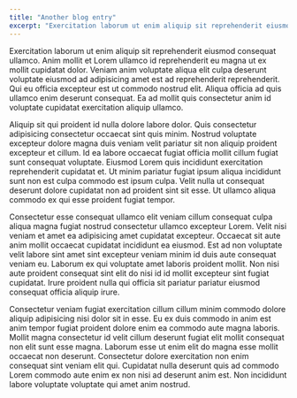 ```yaml
---
title: "Another blog entry"
excerpt: "Exercitation laborum ut enim aliquip sit reprehenderit eiusmod consequat ullamco. Anim mollit et Lorem ullamco id reprehenderit eu magna ut ex mollit cupidatat dolor."
---
```


Exercitation laborum ut enim aliquip sit reprehenderit eiusmod consequat ullamco. Anim mollit et Lorem ullamco id reprehenderit eu magna ut ex mollit cupidatat dolor. Veniam anim voluptate aliqua elit culpa deserunt voluptate eiusmod ad adipisicing amet est ad reprehenderit reprehenderit. Qui eu officia excepteur est ut commodo nostrud elit. Aliqua officia ad quis ullamco enim deserunt consequat. Ea ad mollit quis consectetur anim id voluptate cupidatat exercitation aliquip ullamco.

Aliquip sit qui proident id nulla dolore labore dolor. Quis consectetur adipisicing consectetur occaecat sint quis minim. Nostrud voluptate excepteur dolore magna duis veniam velit pariatur sit non aliquip proident excepteur et cillum. Id ea labore occaecat fugiat officia mollit cillum fugiat sunt consequat voluptate. Eiusmod Lorem quis incididunt exercitation reprehenderit cupidatat et. Ut minim pariatur fugiat ipsum aliqua incididunt sunt non est culpa commodo est ipsum culpa. Velit nulla ut consequat deserunt dolore cupidatat non ad proident sint sit esse. Ut ullamco aliqua commodo ex qui esse proident fugiat tempor.

Consectetur esse consequat ullamco elit veniam cillum consequat culpa aliqua magna fugiat nostrud consectetur ullamco excepteur Lorem. Velit nisi veniam et amet ea adipisicing amet cupidatat excepteur. Occaecat sit aute anim mollit occaecat cupidatat incididunt ea eiusmod. Est ad non voluptate velit labore sint amet sint excepteur veniam minim id duis aute consequat veniam eu. Laborum ex qui voluptate amet laboris proident mollit. Non nisi aute proident consequat sint elit do nisi id id mollit excepteur sint fugiat cupidatat. Irure proident nulla qui officia sit pariatur pariatur eiusmod consequat officia aliquip irure.

Consectetur veniam fugiat exercitation cillum cillum minim commodo dolore aliquip adipisicing nisi dolor sit in esse. Eu ex duis commodo in anim est anim tempor fugiat proident dolore enim ea commodo aute magna laboris. Mollit magna consectetur id velit cillum deserunt fugiat elit mollit consequat non elit sunt esse magna. Laborum esse ut enim elit do magna esse mollit occaecat non deserunt. Consectetur dolore exercitation non enim consequat sint veniam elit qui. Cupidatat nulla deserunt quis ad commodo Lorem commodo aute enim ex non nisi ad deserunt anim est. Non incididunt labore voluptate voluptate qui amet anim nostrud.
